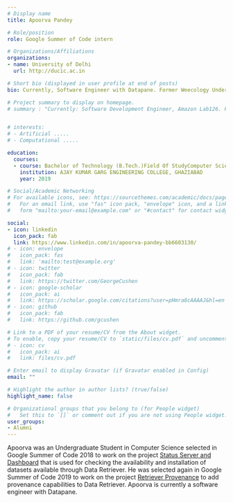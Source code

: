 ```yaml
---
# Display name
title: Apoorva Pandey

# Role/position
role: Google Summer of Code intern

# Organizations/Affiliations
organizations:
- name: University of Delhi
  url: http://ducic.ac.in

# Short bio (displayed in user profile at end of posts)
bio: Currently, Software Engineer with Datapane. Former Weecology Undergrad Software Developer

# Project summary to display on homepage.
# summary : "Currently: Software Development Engineer, Amazon Lab126. Former Undergrad Software Developer ......."


# interests:
# - Artificial .....
# - Computational .....

education:
  courses:
  - course: Bachelor of Technology (B.Tech.)Field Of StudyComputer Science
    institution: AJAY KUMAR GARG ENGINEERING COLLEGE, GHAZIABAD
    year: 2019

# Social/Academic Networking
# For available icons, see: https://sourcethemes.com/academic/docs/page-builder/#icons
#   For an email link, use "fas" icon pack, "envelope" icon, and a link in the
#   form "mailto:your-email@example.com" or "#contact" for contact widget.

social:
- icon: linkedin
  icon_pack: fab
  link: https://www.linkedin.com/in/apoorva-pandey-bb6603130/
# - icon: envelope
#   icon_pack: fas
#   link: 'mailto:test@example.org'
# - icon: twitter
#   icon_pack: fab
#   link: https://twitter.com/GeorgeCushen
# - icon: google-scholar
#   icon_pack: ai
#   link: https://scholar.google.com/citations?user=pHmra8cAAAAJ&hl=en
# - icon: github
#   icon_pack: fab
#   link: https://github.com/gcushen

# Link to a PDF of your resume/CV from the About widget.
# To enable, copy your resume/CV to `static/files/cv.pdf` and uncomment the lines below.
# - icon: cv
#   icon_pack: ai
#   link: files/cv.pdf

# Enter email to display Gravatar (if Gravatar enabled in Config)
email: ""

# Highlight the author in author lists? (true/false)
highlight_name: false

# Organizational groups that you belong to (for People widget)
#   Set this to `[]` or comment out if you are not using People widget.
user_groups:
- Alumni
---
```


Apoorva was an Undergraduate Student in Computer Science selected in Google Summer of Code 2018 to work on the project [Status Server and Dashboard](https://summerofcode.withgoogle.com/projects/#5776516101701632) that is used for checking the availability and installation of datasets available through Data Retriever. He was selected again in Google Summer of Code 2019 to work on the project [Retriever Provenance](https://summerofcode.withgoogle.com/projects/#5933660455305216) to add provenance capabilities to Data Retriever. Apoorva is currently a software engineer with Datapane.

